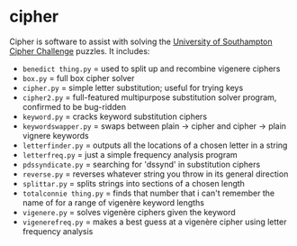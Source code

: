 # cipher

Cipher is software to assist with solving the [University of Southampton Cipher Challenge](https://www.cipherchallenge.org/) puzzles. It includes:

* `benedict thing.py` = used to split up and recombine vigenere ciphers
* `box.py` = full box cipher solver
* `cipher.py`  = simple letter substitution; useful for trying keys
* `cipher2.py` = full-featured multipurpose substitution solver program, confirmed to be bug-ridden
* `keyword.py` = cracks keyword substitution ciphers
* `keywordswapper.py` = swaps between plain -> cipher and cipher -> plain vignere keywords
* `letterfinder.py` = outputs all the locations of a chosen letter in a string
* `letterfreq.py` = just a simple frequency analysis program
* `pdssyndicate.py` = searching for 'dssynd' in substitution ciphers
* `reverse.py` = reverses whatever string you throw in its general direction
* `splittar.py` = splits strings into sections of a chosen length
* `totalconnie thing.py` = finds that number that i can't remember the name of for a range of vigenère keyword lengths
* `vigenere.py` = solves vigenère ciphers given the keyword
* `vigenerefreq.py` = makes a best guess at a vigenère cipher using letter frequency analysis
